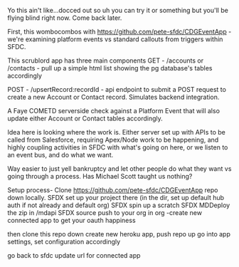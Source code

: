 Yo this ain't like...docced out so uh you can try it or something but you'll be flying blind right now. Come back later.

First, this wombocombos with https://github.com/pete-sfdc/CDGEventApp - we're examining platform events vs standard callouts from triggers within SFDC.

This scrublord app has three main components
GET - /accounts or /contacts - pull up a simple html list showing the pg database's tables accordingly

POST - /upsertRecord:recordId - api endpoint to submit a POST request to create a new Account or Contact record. Simulates backend integration.

A Faye COMETD serverside check against a Platform Event that will also update either Account or Contact tables accordingly.

Idea here is looking where the work is. Either server set up with APIs to be called from Salesforce, requiring Apex/Node work to be happening, and highly coupling activities in SFDC with what's going on here, or we listen to an event bus, and do what we want.

Way easier to just yell bankruptcy and let other people do what they want vs going through a process. Has Michael Scott taught us nothing?

Setup process-
Clone https://github.com/pete-sfdc/CDGEventApp repo down locally.
SFDX set up your project there (in the dir, set up default hub auth if not already and default org)
SFDX spin up a scratch
SFDX MDDeploy the zip in /mdapi
SFDX source push to your org
in org
-create new connected app to get your oauth happiness

then
clone this repo down
create new heroku app, push repo up
go into app settings, set configuration accordingly

go back to sfdc
update url for connected app
